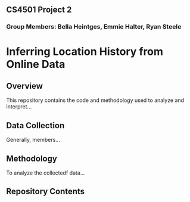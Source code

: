 ## CS4501 Project 2
### Group Members: Bella Heintges, Emmie Halter, Ryan Steele
# Inferring Location History from Online Data

## Overview
This repository contains the code and methodology used to analyze and interpret...

## Data Collection
Generally, members...

## Methodology
To analyze the collectedf data...

## Repository Contents
